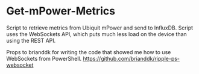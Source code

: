 # Get-mPower-Metrics
Script to retrieve metrics from Ubiquit mPower and send to InfluxDB. Script uses the WebSockets API, which puts much less load on the device than using the REST API.

Props to brianddk for writing the code that showed me how to use WebSockets from PowerShell.  https://github.com/brianddk/ripple-ps-websocket
